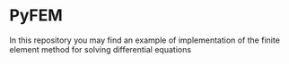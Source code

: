 # PyFEM
In this repository you may find an example of implementation of the finite element method for solving differential equations
